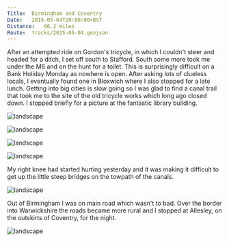 ```yaml
---
Title:	Birmingham and Coventry
Date:	2015-05-04T20:00:00+BST
Distance:	66.2 miles
Route:	tracks/2015-05-04.geojson
---
```


After an attempted ride on Gordon's tricycle, in which I couldn't steer and headed for a ditch, I set off south to Stafford. South some more took me under the M6 and on the hunt for a toilet. This is surprisingly difficult on a Bank Holiday Monday as nowhere is open. After asking lots of clueless locals, I eventually found one in Bloxwich where I also stopped for a late lunch. Getting into big cities is slow going so I was glad to find a canal trail that took me to the site of the old tricycle works which long ago closed down. I stopped briefly for a picture at the fantastic library building.

![landscape](https://farm1.staticflickr.com/501/19444312952_847e4889cf_z_d.jpg "Gordon's tricycle")

![landscape](https://farm1.staticflickr.com/449/19263060770_9540d4fd82_z_d.jpg "Country lanes")

![landscape](https://farm4.staticflickr.com/3930/18828207444_fb9a1ae7d7_z_d.jpg "Birmingham Central Library seen from near where the tricycle works had been")

![landscape](https://farm8.staticflickr.com/7685/17183189250_cebf612847.jpg "Birmingham Central Library")

My right knee had started hurting yesterday and it was making it difficult to get up the little steep bridges on the towpath of the canals.

![landscape](https://farm1.staticflickr.com/407/19263166480_5fd70a942f_z_d.jpg "Canal tunnel in Birmingham")

Out of Birmingham I was on main road which wasn't to bad. Over the border into Warwickshire the roads became more rural and I stopped at Allesley, on the outskirts of Coventry, for the night.

![landscape](https://farm1.staticflickr.com/450/18830122053_b356ff3b84_z_d.jpg "Picture-perfect Allesley")
